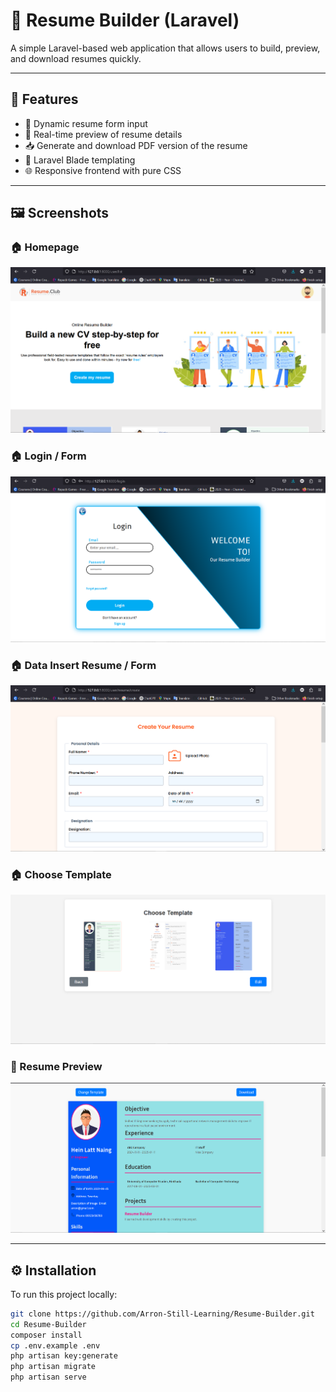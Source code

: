 # 📄 Resume Builder (Laravel)

A simple Laravel-based web application that allows users to build, preview, and download resumes quickly.

---

## 🚀 Features

- 📝 Dynamic resume form input
- 📄 Real-time preview of resume details
- 📥 Generate and download PDF version of the resume
- 🧩 Laravel Blade templating
- 🌐 Responsive frontend with pure CSS

---

## 🖼️ Screenshots

### 🏠 Homepage
![Form Page](screenshots/home_page.png)

### 🏠 Login / Form
![Login Page](screenshots/login_page.png)

### 🏠 Data Insert Resume / Form
![Data Insert Page](screenshots/data_insert_page.png)

### 🏠 Choose Template
![Choose Template Page](screenshots/choose_template_page.png)

### 👀 Resume Preview
![Preview](screenshots/preview_template_page.png)

---

## ⚙️ Installation

To run this project locally:

```bash
git clone https://github.com/Arron-Still-Learning/Resume-Builder.git
cd Resume-Builder
composer install
cp .env.example .env
php artisan key:generate
php artisan migrate
php artisan serve
